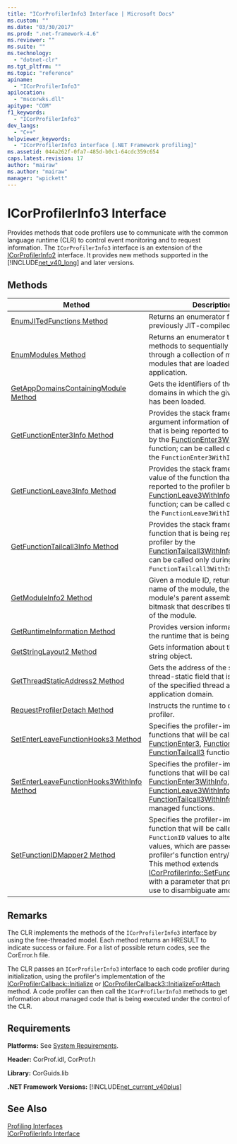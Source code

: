```yaml
---
title: "ICorProfilerInfo3 Interface | Microsoft Docs"
ms.custom: ""
ms.date: "03/30/2017"
ms.prod: ".net-framework-4.6"
ms.reviewer: ""
ms.suite: ""
ms.technology: 
  - "dotnet-clr"
ms.tgt_pltfrm: ""
ms.topic: "reference"
apiname: 
  - "ICorProfilerInfo3"
apilocation: 
  - "mscorwks.dll"
apitype: "COM"
f1_keywords: 
  - "ICorProfilerInfo3"
dev_langs: 
  - "C++"
helpviewer_keywords: 
  - "ICorProfilerInfo3 interface [.NET Framework profiling]"
ms.assetid: 044a262f-0fa7-485d-b0c1-64cdc359c654
caps.latest.revision: 17
author: "mairaw"
ms.author: "mairaw"
manager: "wpickett"
---
```

# ICorProfilerInfo3 Interface
Provides methods that code profilers use to communicate with the common language runtime (CLR) to control event monitoring and to request information. The `ICorProfilerInfo3` interface is an extension of the [ICorProfilerInfo2](../../../../docs/framework/unmanaged-api/profiling/icorprofilerinfo2-interface.md) interface. It provides new methods supported in the [!INCLUDE[net_v40_long](../../../../includes/net-v40-long-md.md)] and later versions.  
  
## Methods  
  
|Method|Description|  
|------------|-----------------|  
|[EnumJITedFunctions Method](../../../../docs/framework/unmanaged-api/profiling/icorprofilerinfo3-enumjitedfunctions-method.md)|Returns an enumerator for all previously JIT-compiled functions.|  
|[EnumModules Method](../../../../docs/framework/unmanaged-api/profiling/icorprofilerinfo3-enummodules-method.md)|Returns an enumerator that provides methods to sequentially iterate through a collection of managed modules that are loaded into the application.|  
|[GetAppDomainsContainingModule Method](../../../../docs/framework/unmanaged-api/profiling/icorprofilerinfo3-getappdomainscontainingmodule-method.md)|Gets the identifiers of the application domains in which the given module has been loaded.|  
|[GetFunctionEnter3Info Method](../../../../docs/framework/unmanaged-api/profiling/icorprofilerinfo3-getfunctionenter3info-method.md)|Provides the stack frame and argument information of the function that is being reported to the profiler by the [FunctionEnter3WithInfo](../../../../docs/framework/unmanaged-api/profiling/functionenter3withinfo-function.md) function; can be called only during the `FunctionEnter3WithInfo` callback.|  
|[GetFunctionLeave3Info Method](../../../../docs/framework/unmanaged-api/profiling/icorprofilerinfo3-getfunctionleave3info-method.md)|Provides the stack frame and return value of the function that is being reported to the profiler by the [FunctionLeave3WithInfo function](../../../../docs/framework/unmanaged-api/profiling/functionleave3withinfo-function.md) function; can be called only during the `FunctionLeave3WithInfo` callback.|  
|[GetFunctionTailcall3Info Method](../../../../docs/framework/unmanaged-api/profiling/icorprofilerinfo3-getfunctiontailcall3info-method.md)|Provides the stack frame of the function that is being reported to the profiler by the [FunctionTailcall3WithInfo](../../../../docs/framework/unmanaged-api/profiling/functiontailcall3withinfo-function.md) function; can be called only during the `FunctionTailcall3WithInfo` callback.|  
|[GetModuleInfo2 Method](../../../../docs/framework/unmanaged-api/profiling/icorprofilerinfo3-getmoduleinfo2-method.md)|Given a module ID, returns the file name of the module, the ID of the module's parent assembly, and a bitmask that describes the properties of the module.|  
|[GetRuntimeInformation Method](../../../../docs/framework/unmanaged-api/profiling/icorprofilerinfo3-getruntimeinformation-method.md)|Provides version information about the runtime that is being profiled.|  
|[GetStringLayout2 Method](../../../../docs/framework/unmanaged-api/profiling/icorprofilerinfo3-getstringlayout2-method.md)|Gets information about the layout of a string object.|  
|[GetThreadStaticAddress2 Method](../../../../docs/framework/unmanaged-api/profiling/icorprofilerinfo3-getthreadstaticaddress2-method.md)|Gets the address of the specified thread-static field that is in the scope of the specified thread and application domain.|  
|[RequestProfilerDetach Method](../../../../docs/framework/unmanaged-api/profiling/icorprofilerinfo3-requestprofilerdetach-method.md)|Instructs the runtime to detach the profiler.|  
|[SetEnterLeaveFunctionHooks3 Method](../../../../docs/framework/unmanaged-api/profiling/icorprofilerinfo3-setenterleavefunctionhooks3-method.md)|Specifies the profiler-implemented functions that will be called on the [FunctionEnter3](../../../../docs/framework/unmanaged-api/profiling/functionenter3-function.md), [FunctionLeave3](../../../../docs/framework/unmanaged-api/profiling/functionleave3-function.md), and [FunctionTailcall3](../../../../docs/framework/unmanaged-api/profiling/functiontailcall3-function.md) functions.|  
|[SetEnterLeaveFunctionHooks3WithInfo Method](../../../../docs/framework/unmanaged-api/profiling/icorprofilerinfo3-setenterleavefunctionhooks3withinfo-method.md)|Specifies the profiler-implemented functions that will be called on the [FunctionEnter3WithInfo](../../../../docs/framework/unmanaged-api/profiling/functionenter3withinfo-function.md), [FunctionLeave3WithInfo](../../../../docs/framework/unmanaged-api/profiling/functionleave3withinfo-function.md), and [FunctionTailcall3WithInfo](../../../../docs/framework/unmanaged-api/profiling/functiontailcall3withinfo-function.md) hooks of managed functions.|  
|[SetFunctionIDMapper2 Method](../../../../docs/framework/unmanaged-api/profiling/icorprofilerinfo3-setfunctionidmapper2-method.md)|Specifies the profiler-implemented function that will be called to map `FunctionID` values to alternative values, which are passed to the profiler's function entry/exit hooks. This method extends [ICorProfilerInfo::SetFunctionIDMapper](../../../../docs/framework/unmanaged-api/profiling/icorprofilerinfo-setfunctionidmapper-method.md) with a parameter that profilers may use to disambiguate among runtimes.|  
  
## Remarks  
 The CLR implements the methods of the `ICorProfilerInfo3` interface by using the free-threaded model. Each method returns an HRESULT to indicate success or failure. For a list of possible return codes, see the CorError.h file.  
  
 The CLR passes an `ICorProfilerInfo3` interface to each code profiler during initialization, using the profiler's implementation of the [ICorProfilerCallback::Initialize](../../../../docs/framework/unmanaged-api/profiling/icorprofilercallback-initialize-method.md) or [ICorProfilerCallback3::InitializeForAttach](../../../../docs/framework/unmanaged-api/profiling/icorprofilercallback3-initializeforattach-method.md) method. A code profiler can then call the `ICorProfilerInfo3` methods to get information about managed code that is being executed under the control of the CLR.  
  
## Requirements  
 **Platforms:** See [System Requirements](../../../../docs/framework/getting-started/system-requirements.md).  
  
 **Header:** CorProf.idl, CorProf.h  
  
 **Library:** CorGuids.lib  
  
 **.NET Framework Versions:** [!INCLUDE[net_current_v40plus](../../../../includes/net-current-v40plus-md.md)]  
  
## See Also  
 [Profiling Interfaces](../../../../docs/framework/unmanaged-api/profiling/profiling-interfaces.md)   
 [ICorProfilerInfo Interface](../../../../docs/framework/unmanaged-api/profiling/icorprofilerinfo-interface.md)